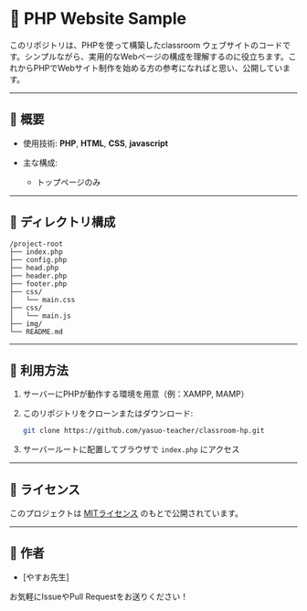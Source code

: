 # 📄 PHP Website Sample

このリポジトリは、PHPを使って構築したclassroom ウェブサイトのコードです。シンプルながら、実用的なWebページの構成を理解するのに役立ちます。これからPHPでWebサイト制作を始める方の参考になればと思い、公開しています。

---

## 🔧 概要

* 使用技術: **PHP**, **HTML**, **CSS**, **javascript**
* 主な構成:

  * トップページのみ

---

## 📁 ディレクトリ構成

```
/project-root
├── index.php
├── config.php
├── head.php
├── header.php
├── footer.php
├── css/
│   └── main.css
├── css/
│   └── main.js
├── img/
└── README.md
```

---

## 🚀 利用方法

1. サーバーにPHPが動作する環境を用意（例：XAMPP, MAMP）
2. このリポジトリをクローンまたはダウンロード:

   ```bash
   git clone https://github.com/yasuo-teacher/classroom-hp.git
   ```
3. サーバールートに配置してブラウザで `index.php` にアクセス

---

## 📘 ライセンス

このプロジェクトは [MITライセンス](LICENSE) のもとで公開されています。

---

## 🙌 作者

* \[やすお先生]

お気軽にIssueやPull Requestをお送りください！
